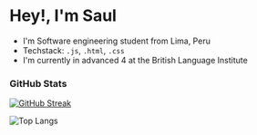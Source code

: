 
# Hey!, I'm Saul


* I'm Software engineering student from Lima, Peru
* Techstack: `.js`, `.html`, `.css`
* I'm currently in advanced 4 at the British Language Institute

### GitHub Stats
[![GitHub Streak](https://github-readme-streak-stats.herokuapp.com?user=SaulAguilarLavado&theme=dark&hide_border=true&border_radius=5)](https://git.io/streak-stats)

![Top Langs](https://github-readme-stats.vercel.app/api/top-langs/?username=SaulAguilarLavado&hide_progress=true)
